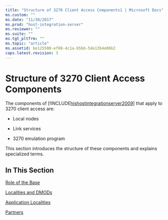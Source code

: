 ```yaml
---
title: "Structure of 3270 Client Access Components1 | Microsoft Docs"
ms.custom: ""
ms.date: "11/30/2017"
ms.prod: "host-integration-server"
ms.reviewer: ""
ms.suite: ""
ms.tgt_pltfrm: ""
ms.topic: "article"
ms.assetid: be125500-ef08-4c1a-b5bb-5de13b4e06b2
caps.latest.revision: 3
---
```

# Structure of 3270 Client Access Components
The components of [!INCLUDE[hishostintegrationserver2009](../includes/hishostintegrationserver2009-md.md)] that apply to 3270 client access are:  
  
-   Local nodes  
  
-   Link services  
  
-   3270 emulation program  
  
 This section introduces the structure of these components and explains specialized terms.  
  
## In This Section  
 [Role of the Base](../HIS2010/role-of-the-base2.md)  
  
 [Localities and DMODs](../HIS2010/localities-and-dmods1.md)  
  
 [Application Localities](../HIS2010/application-localities2.md)  
  
 [Partners](../HIS2010/partners1.md)